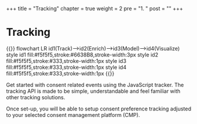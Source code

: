 +++
title = "Tracking"
chapter = true
weight = 2
pre = "1. "
post = ""
+++

<!-- ### Chapter 4 -->

# Tracking

{{<mermaid>}}
flowchart LR
id1(Track)-->id2(Enrich)-->id3(Model)-->id4(Visualize)
style id1 fill:#f5f5f5,stroke:#6638B8,stroke-width:3px
style id2 fill:#f5f5f5,stroke:#333,stroke-width:1px
style id3 fill:#f5f5f5,stroke:#333,stroke-width:1px
style id4 fill:#f5f5f5,stroke:#333,stroke-width:1px
{{</mermaid >}}

Get started with consent related events using the JavaScript tracker. The tracking API is made to be simple, understandable and feel familiar with other tracking solutions.

Once set-up, you will be able to setup consent preference tracking adjusted to your selected consent management platform (CMP).
